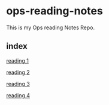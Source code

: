 # ops-reading-notes
This is my Ops reading Notes Repo.

## index
[reading 1](./reading1.md)

[reading 2](./reading2.md)

[reading 3](./reading3.md)

[reading 4](./reading4.md)

